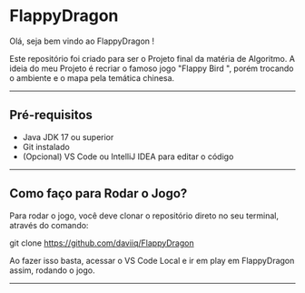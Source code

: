 # FlappyDragon

Olá, seja bem vindo ao FlappyDragon !

Este repositório foi criado para ser o Projeto final da matéria de Algoritmo.
A ideia do meu Projeto é recriar o famoso jogo "Flappy Bird ", porém trocando o ambiente e o mapa pela temática chinesa. 

__________________________________________________________________________________________________________________________

  ## Pré-requisitos

- Java JDK 17 ou superior
- Git instalado
- (Opcional) VS Code ou IntelliJ IDEA para editar o código
  
  
__________________________________________________________________________________________________________________________
  
 ## Como faço para Rodar o Jogo? 

Para rodar o jogo, você deve clonar o repositório direto no seu terminal, através do comando:

git clone https://github.com/daviiq/FlappyDragon

Ao fazer isso basta, acessar o VS Code Local e ir em play em FlappyDragon assim, rodando o jogo.

__________________________________________________________________________________________________________________________
